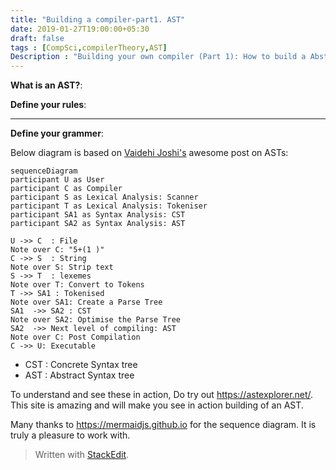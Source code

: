 ```yaml
---
title: "Building a compiler-part1. AST"
date: 2019-01-27T19:00:00+05:30
draft: false
tags : [CompSci,compilerTheory,AST]
Description : "Building your own compiler (Part 1): How to build a Abstract Syntax Tree"
---  
```

**What is an AST?**:


**Define your rules**:  

---  
**Define your grammer**:  

Below diagram is based on [Vaidehi Joshi's](https://medium.com/basecs/leveling-up-ones-parsing-game-with-asts-d7a6fc2400ff) awesome post on ASTs:

```mermaid
sequenceDiagram
participant U as User  
participant C as Compiler   
participant S as Lexical Analysis: Scanner
participant T as Lexical Analysis: Tokeniser   
participant SA1 as Syntax Analysis: CST
participant SA2 as Syntax Analysis: AST 

U ->> C  : File  
Note over C: "5+(1 )"
C ->> S  : String
Note over S: Strip text
S ->> T  : lexemes 
Note over T: Convert to Tokens
T ->> SA1 : Tokenised   
Note over SA1: Create a Parse Tree
SA1  ->> SA2 : CST
Note over SA2: Optimise the Parse Tree
SA2  ->> Next level of compiling: AST 
Note over C: Post Compilation
C ->> U: Executable  
```  

* CST : Concrete Syntax tree
* AST : Abstract Syntax tree

To understand and see these in action, Do try out <https://astexplorer.net/>. This site is amazing and will make you see in action building of an AST.  

Many thanks to <https://mermaidjs.github.io> for the sequence diagram. It is truly a pleasure to work with.  

> Written with [StackEdit](https://stackedit.io/).
<!--stackedit_data:
eyJoaXN0b3J5IjpbLTc4NTI2MzA5MywxODY0OTIzNDU1LC0zND
AyMDczMTEsNDYzMzYwMDYxLC00MTQ3NDY3NjUsLTE2MjMyNTQz
NjEsMTUxMzcyMDc1OSwxNTg1MjY3MTQ0LDgzMTc3MjMwXX0=
-->